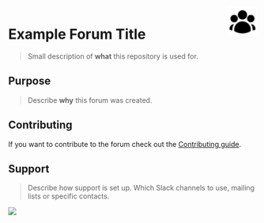 <img src="assets/img/logo.svg" alt="User Group Logo" title="User Group Logo" align="right" height="60" />

# Example Forum Title
> Small description of **what** this repository is used for.

## Purpose
> Describe **why** this forum was created.

## Contributing

If you want to contribute to the forum check out the [Contributing guide](CONTRIBUTING.md).

## Support
> Describe how support is set up. Which Slack channels to use, mailing lists or specific contacts.

[<img src="https://img.shields.io/badge/slack-%23channel--name-7C3085.svg?logo=slack&style=for-the-badge&labelColor=4A154B">](https://copy-link-for-channel)

